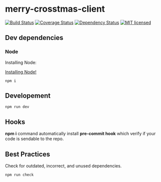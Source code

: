 # merry-crosstmas-client

[![Build Status](https://travis-ci.org/samuelmartineau/merry-crosstmas-client.svg?branch=dev)](https://travis-ci.org/samuelmartineau/merry-crosstmas-client?branch=dev)
[![Coverage Status](https://coveralls.io/repos/samuelmartineau/merry-crosstmas-client/badge.svg?branch=dev&service=github)](https://coveralls.io/github/samuelmartineau/merry-crosstmas-client?branch=dev)
[![Dependency Status](https://david-dm.org/samuelmartineau/merry-crosstmas-client.svg)](https://david-dm.org/samuelmartineau/merry-crosstmas-client)
[![MIT licensed](https://img.shields.io/badge/license-MIT-blue.svg)](LICENSE)

## Dev dependencies

### Node

Installing Node:

[Installing Node!](https://nodejs.org/en/)

```
npm i
```

## Developement

```
npm run dev
```

## Hooks

**npm i** command automatically install **pre-commit hook** which verify if your code is sendable to the repo.

## Best Practices

Check for outdated, incorrect, and unused dependencies.

```
npm run check
```
